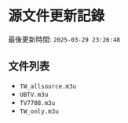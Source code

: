 # 源文件更新記錄

最後更新時間: `2025-03-29 23:26:48`

## 文件列表
- `TW_allsource.m3u`
- `UBTV.m3u`
- `TV7708.m3u`
- `TW_only.m3u`

